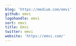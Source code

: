```yaml
---
blog: 'https://medium.com/emvi'
github: emvi
logohandle: emvi
sort: emvi
title: Emvi
twitter: emvi
website: 'https://emvi.com/'
---
```


